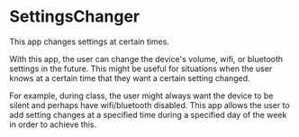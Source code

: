 # SettingsChanger

This app changes settings at certain times.

With this app, the user can change the device's volume, wifi, or bluetooth settings in the future.
This might be useful for situations when the user knows at a certain time that they want a certain setting changed.

For example, during class, the user might always want the device to be silent and perhaps have wifi/bluetooth disabled.
This app allows the user to add setting changes at a specified time during a specified day of the week in order to achieve this.
